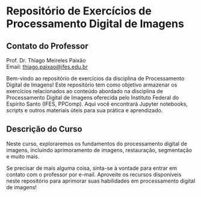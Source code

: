 # Repositório de Exercícios de Processamento Digital de Imagens

## Contato do Professor
Prof. Dr. Thiago Meireles Paixão  
Email: thiago.paixao@ifes.edu.br

Bem-vindo ao repositório de exercícios da disciplina de Processamento Digital de Imagens! Este repositório tem como objetivo armazenar os exercícios relacionados ao conteúdo abordado na disciplina de Processamento Digital de Imagens oferecida pelo Instituto Federal do Espírito Santo (IFES, PPComp). Aqui você encontrará Jupyter notebooks, scripts e outros materiais úteis para sua prática e aprendizado.

## Descrição do Curso
Neste curso, exploraremos os fundamentos do processamento digital de imagens, incluindo aprimoramento de imagens, restauração, segmentação e muito mais.

Se precisar de mais alguma coisa, sinta-se à vontade para entrar em contato com o professor por e-mail. Aproveite os recursos disponíveis neste repositório para aprimorar suas habilidades em processamento digital de imagens!

